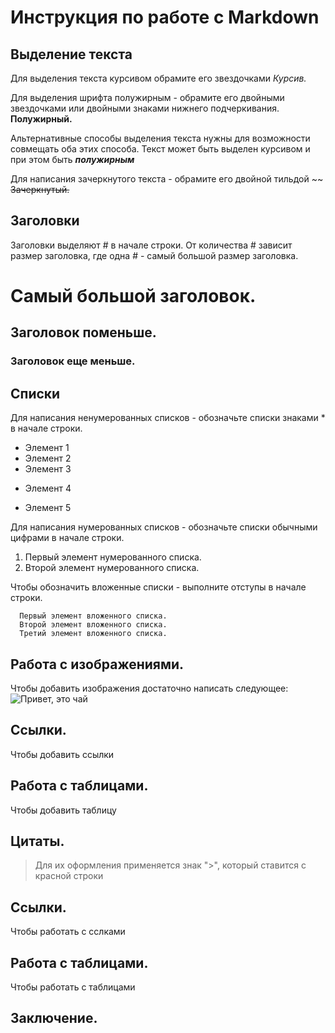 # Инструкция по работе с Markdown

## Выделение текста

Для выделения текста курсивом обрамите его звездочками *Курсив.*

Для выделения шрифта полужирным - обрамите его двойными звездочками или двойными знаками нижнего подчеркивания.
**Полужирный.**

Альтернативные способы выделения текста нужны для возможности совмещать оба этих способа. Текст может быть выделен курсивом и при этом быть __*полужирным*__

Для написания зачеркнутого текста -  обрамите его двойной тильдой ~~
~~Зачеркнутый.~~

## Заголовки
Заголовки выделяют # в начале строки. От количества # зависит размер заголовка, где одна # - самый большой размер заголовка.

# Самый большой заголовок.
## Заголовок поменьше.
### Заголовок еще меньше.

## Списки

Для написания ненумерованных списков - обозначьте списки знаками * в начале строки. 
* Элемент 1
* Элемент 2
* Элемент 3
+ Элемент 4
- Элемент 5

Для написания нумерованных списков - обозначьте списки обычными цифрами  в начале строки. 

1. Первый элемент нумерованного списка.
2. Второй элемент нумерованного списка.

 Чтобы обозначить вложенные списки - выполните  отступы  в начале строки. 

      Первый элемент вложенного списка.
      Второй элемент вложенного списка.
      Третий элемент вложенного списка.


## Работа с изображениями.

Чтобы добавить изображения достаточно написать следующее:
![Привет, это чай](чай.jpeg)

## Ссылки.

Чтобы добавить ссылки

## Работа с таблицами.

Чтобы добавить таблицу

## Цитаты.

> Для их оформления применяется знак ">", который ставится с красной строки

## Ссылки.

Чтобы работать с сслками

## Работа с таблицами.

Чтобы работать с таблицами

## Заключение.
